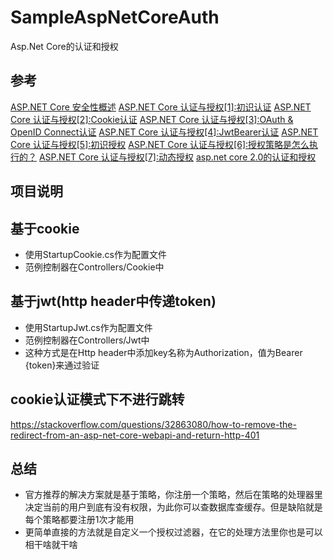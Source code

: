 # SampleAspNetCoreAuth
Asp.Net Core的认证和授权

## 参考
[ASP.NET Core 安全性概述](https://docs.microsoft.com/zh-cn/aspnet/core/security/)
[ASP.NET Core 认证与授权[1]:初识认证](https://www.cnblogs.com/RainingNight/archive/2017/09/26/7512903.html)
[ASP.NET Core 认证与授权[2]:Cookie认证](https://www.cnblogs.com/RainingNight/p/cookie-authentication-in-asp-net-core.html)
[ASP.NET Core 认证与授权[3]:OAuth & OpenID Connect认证](https://www.cnblogs.com/RainingNight/p/oidc-authentication-in-asp-net-core.html)
[ASP.NET Core 认证与授权[4]:JwtBearer认证](https://www.cnblogs.com/RainingNight/p/jwtbearer-authentication-in-asp-net-core.html)
[ASP.NET Core 认证与授权[5]:初识授权](https://www.cnblogs.com/RainingNight/p/authorization-in-asp-net-core.html)
[ASP.NET Core 认证与授权[6]:授权策略是怎么执行的？](https://www.cnblogs.com/RainingNight/p/authorize-how-to-work-in-asp-net-core.html)
[ASP.NET Core 认证与授权[7]:动态授权](https://www.cnblogs.com/RainingNight/p/dynamic-authorization-in-asp-net-core.html)
[asp.net core 2.0的认证和授权](https://www.cnblogs.com/axzxs2001/p/7482771.html)

## 项目说明

## 基于cookie
* 使用StartupCookie.cs作为配置文件
* 范例控制器在Controllers/Cookie中

## 基于jwt(http header中传递token)
* 使用StartupJwt.cs作为配置文件
* 范例控制器在Controllers/Jwt中
* 这种方式是在Http header中添加key名称为Authorization，值为Bearer {token}来通过验证

## cookie认证模式下不进行跳转
https://stackoverflow.com/questions/32863080/how-to-remove-the-redirect-from-an-asp-net-core-webapi-and-return-http-401

## 总结
* 官方推荐的解决方案就是基于策略，你注册一个策略，然后在策略的处理器里决定当前的用户到底有没有权限，为此你可以查数据库查缓存。但是缺陷就是每个策略都要注册1次才能用
* 更简单直接的方法就是自定义一个授权过滤器，在它的处理方法里你也是可以相干啥就干啥